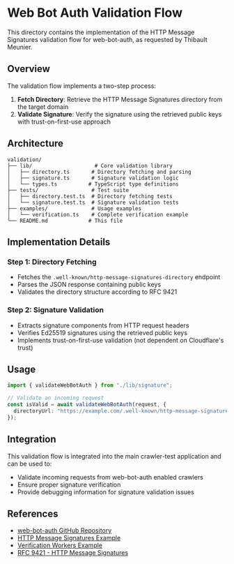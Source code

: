 # Web Bot Auth Validation Flow

This directory contains the implementation of the HTTP Message Signatures validation flow for web-bot-auth, as requested by Thibault Meunier.

## Overview

The validation flow implements a two-step process:

1. **Fetch Directory**: Retrieve the HTTP Message Signatures directory from the target domain
2. **Validate Signature**: Verify the signature using the retrieved public keys with trust-on-first-use approach

## Architecture

```
validation/
├── lib/                    # Core validation library
│   ├── directory.ts       # Directory fetching and parsing
│   ├── signature.ts       # Signature validation logic
│   └── types.ts          # TypeScript type definitions
├── tests/                 # Test suite
│   ├── directory.test.ts  # Directory fetching tests
│   └── signature.test.ts  # Signature validation tests
├── examples/              # Usage examples
│   └── verification.ts    # Complete verification example
└── README.md             # This file
```

## Implementation Details

### Step 1: Directory Fetching

- Fetches the `.well-known/http-message-signatures-directory` endpoint
- Parses the JSON response containing public keys
- Validates the directory structure according to RFC 9421

### Step 2: Signature Validation

- Extracts signature components from HTTP request headers
- Verifies Ed25519 signatures using the retrieved public keys
- Implements trust-on-first-use validation (not dependent on Cloudflare's trust)

## Usage

```typescript
import { validateWebBotAuth } from "./lib/signature";

// Validate an incoming request
const isValid = await validateWebBotAuth(request, {
  directoryUrl: "https://example.com/.well-known/http-message-signatures-directory",
});
```

## Integration

This validation flow is integrated into the main crawler-test application and can be used to:

- Validate incoming requests from web-bot-auth enabled crawlers
- Ensure proper signature verification
- Provide debugging information for signature validation issues

## References

- [web-bot-auth GitHub Repository](https://github.com/cloudflare/web-bot-auth)
- [HTTP Message Signatures Example](https://http-message-signatures-example.research.cloudflare.com/)
- [Verification Workers Example](https://github.com/cloudflare/web-bot-auth/tree/main/examples/verification-workers)
- [RFC 9421 - HTTP Message Signatures](https://datatracker.ietf.org/doc/html/rfc9421)
